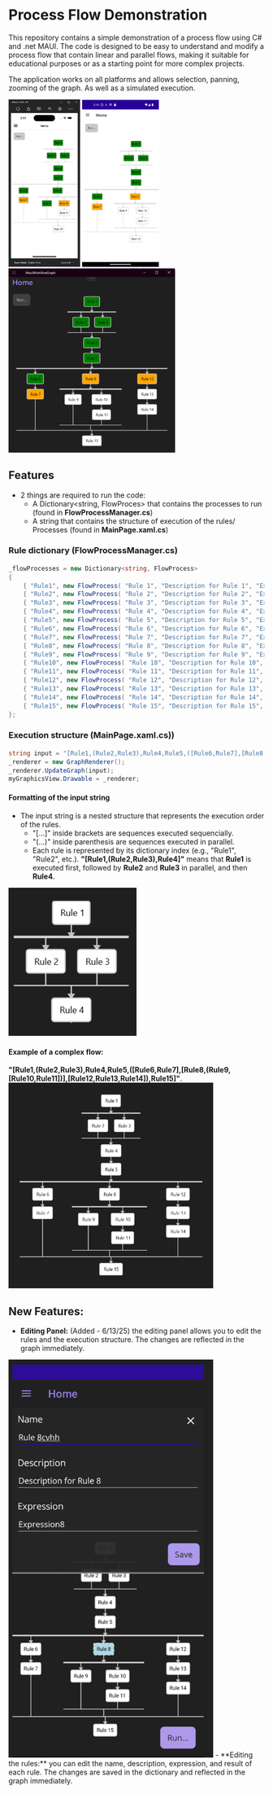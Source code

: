 # Process Flow Demonstration
This repository contains a simple demonstration of a process flow using C# and .net MAUI. The code is designed to be easy to understand and modify a process flow that contain linear and parallel flows, making it suitable for educational purposes or as a starting point for more complex projects.

The application works on all platforms and allows selection, panning, zooming of the graph.
As well as a simulated execution.

<img src="RunningOnIos.png" alt="Home" width="28%"/> <img src="RunningAndroid.png" alt="Home" width="30%"/> 
<img src="RunningWindows.png" alt="Home" width="65%"/> 


## Features
  - 2 things are required to run the code:
    - A Dictionary<string, FlowProces> that contains the processes to run (found in **FlowProcessManager.cs**)
    - A string that contains the structure of execution of the rules/ Processes (found in **MainPage.xaml.cs**)

### Rule dictionary (FlowProcessManager.cs)
```csharp 
_flowProcesses = new Dictionary<string, FlowProcess>
{
    { "Rule1", new FlowProcess( "Rule 1", "Description for Rule 1", "Expression1", "Result1") },
    { "Rule2", new FlowProcess( "Rule 2", "Description for Rule 2", "Expression2", "Result2") },
    { "Rule3", new FlowProcess( "Rule 3", "Description for Rule 3", "Expression3", "Result3") },
    { "Rule4", new FlowProcess( "Rule 4", "Description for Rule 4", "Expression4", "Result4") },
    { "Rule5", new FlowProcess( "Rule 5", "Description for Rule 5", "Expression5", "Result5") },
    { "Rule6", new FlowProcess( "Rule 6", "Description for Rule 6", "Expression6", "Result6") },
    { "Rule7", new FlowProcess( "Rule 7", "Description for Rule 7", "Expression7", "Result7") },
    { "Rule8", new FlowProcess( "Rule 8", "Description for Rule 8", "Expression8", "Result8") },
    { "Rule9", new FlowProcess( "Rule 9", "Description for Rule 9", "Expression9", "Result9") },
    { "Rule10", new FlowProcess( "Rule 10", "Description for Rule 10", "Expression10", "Result10") },
    { "Rule11", new FlowProcess( "Rule 11", "Description for Rule 11", "Expression11", "Result11") },
    { "Rule12", new FlowProcess( "Rule 12", "Description for Rule 12", "Expression12", "Result12") },
    { "Rule13", new FlowProcess( "Rule 13", "Description for Rule 13", "Expression13", "Result13") },
    { "Rule14", new FlowProcess( "Rule 14", "Description for Rule 14", "Expression14", "Result14") },
    { "Rule15", new FlowProcess( "Rule 15", "Description for Rule 15", "Expression15", "Result15") }
};
```
### Execution structure (MainPage.xaml.cs))
```csharp
string input = "[Rule1,(Rule2,Rule3),Rule4,Rule5,([Rule6,Rule7],[Rule8,(Rule9,[Rule10,Rule11])],[Rule12,Rule13,Rule14]),Rule15]";
_renderer = new GraphRenderer();
_renderer.UpdateGraph(input);
myGraphicsView.Drawable = _renderer;
```
#### Formatting of the input string
- The input string is a nested structure that represents the execution order of the rules.
  - "[...]" inside brackets are sequences executed sequencially. 
  - "(...)" inside parenthesis are sequences executed in parallel.
  - Each rule is represented by its dictionary index (e.g., "Rule1", "Rule2", etc.).
****"[Rule1,(Rule2,Rule3),Rule4]"**** means that **Rule1** is executed first, followed by **Rule2** and **Rule3** in parallel, and then **Rule4**.
<img src="smallstring.png" alt="Home" width="50%"/> 

#### Example of a complex flow:
****"[Rule1,(Rule2,Rule3),Rule4,Rule5,([Rule6,Rule7],[Rule8,(Rule9,[Rule10,Rule11])],[Rule12,Rule13,Rule14]),Rule15]"****.
<img src="longstring.png" alt="Home" width="80%"/> 

## New Features:
- **Editing Panel:** (Added - 6/13/25) the editing panel allows you to edit the rules and the execution structure. The changes are reflected in the graph immediately. 
<img src="editpanel.png" alt="Home" width="80%"/>
- **Editing the rules:** you can edit the name, description, expression, and result of each rule. The changes are saved in the dictionary and reflected in the graph immediately.